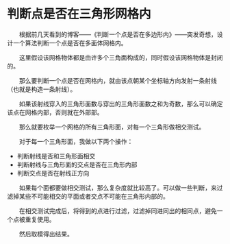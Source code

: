 # 判断点是否在三角形网格内

&emsp;&emsp;根据前几天看到的博客——《判断一个点是否在多边形内》——突发奇想，设计一个算法判断一个点是否在多面体网格内。

&emsp;&emsp;这里假设该网格物体都是由许多个三角面构成的，同时假设该网格物体是封闭的。

&emsp;&emsp;那么要判断一个点是否在网格内，就由该点朝某个坐标轴方向发射一条射线（也就是构造一条射线）。

&emsp;&emsp;如果该射线穿入的三角形面数与穿出的三角形面数之和为奇数，那么可以确定该点在网格内部，否则就在外部部。

&emsp;&emsp;那么就要枚举一个网格的所有三角形面，对每一个三角形做相交测试。

&emsp;&emsp;对于每一个三角形面，我做以下两个操作：

* 判断射线是否和三角形面相交
* 判断射线与三角形面的交点是否在三角形内部
* 判断交点是否在射线正方向<br>

&emsp;&emsp;如果每个面都要做相交测试，那么复杂度就比较高了。可以做一些判断，来过滤掉某些不可能相交的平面或者交点不可能在三角形内部的。

&emsp;&emsp;在相交测试完成后，将得到的点进行过滤，过滤掉同进同出的相同点，避免一个点被重复使用。

&emsp;&emsp;然后取模得出结果。